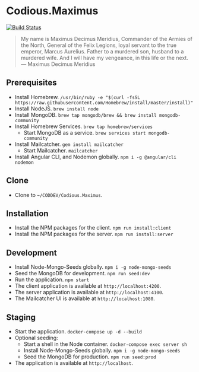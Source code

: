 # Codious.Maximus

[![Build Status](https://dev.azure.com/Codious/Codious.Maximus/_apis/build/status/Codious.Maximus?branchName=develop)](https://dev.azure.com/Codious/Codious.Maximus/_build/latest?definitionId=21&branchName=develop)

> My name is Maximus Decimus Meridius, Commander of the Armies of the North, General of the Felix Legions, loyal servant to the true emperor, Marcus Aurelius. Father to a murdered son, husband to a murdered wife. And I will have my vengeance, in this life or the next. &mdash; Maximus Decimus Meridius

## Prerequisites
* Install Homebrew. `/usr/bin/ruby -e "$(curl -fsSL https://raw.githubusercontent.com/Homebrew/install/master/install)"` 
* Install NodeJS. `brew install node`
* Install MongoDB. `brew tap mongodb/brew && brew install mongodb-community`
* Install Homebrew Services. `brew tap homebrew/services`
  * Start MongoDB as a service. `brew services start mongodb-community`
* Install Mailcatcher. `gem install mailcatcher`
  * Start Mailcatcher. `mailcatcher`
* Install Angular CLI, and Nodemon globally. `npm i -g @angular/cli nodemon`

## Clone
* Clone to `~/CODDEV/Codious.Maximus`.

## Installation
* Install the NPM packages for the client. `npm run install:client`
* Install the NPM packages for the server. `npm run install:server`

## Development
* Install Node-Mongo-Seeds globally. `npm i -g node-mongo-seeds`
* Seed the MongoDB for development. `npm run seed:dev`
* Run the application. `npm start`
* The client application is available at `http://localhost:4200`.
* The server application is available at `http://localhost:4100`.
* The Mailcatcher UI is available at `http://localhost:1080`.

## Staging
* Start the application. `docker-compose up -d --build`
* Optional seeding:
  * Start a shell in the Node container. `docker-compose exec server sh`
  * Install Node-Mongo-Seeds globally. `npm i -g node-mongo-seeds`
  * Seed the MongoDB for production. `npm run seed:prod`
* The application is available at `http://localhost`.